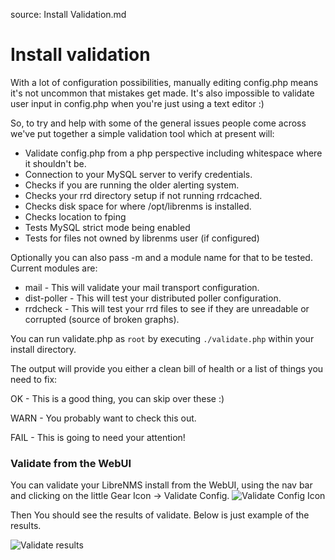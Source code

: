 source: Install Validation.md

# Install validation

With a lot of configuration possibilities, manually editing config.php means it's not
uncommon that mistakes get made. It's also impossible to validate user input in config.php when you're just using a text editor :)

So, to try and help with some of the general issues people come across we've put together a simple validation tool which at present will:

 - Validate config.php from a php perspective including whitespace where it shouldn't be.
 - Connection to your MySQL server to verify credentials.
 - Checks if you are running the older alerting system.
 - Checks your rrd directory setup if not running rrdcached.
 - Checks disk space for where /opt/librenms is installed.
 - Checks location to fping
 - Tests MySQL strict mode being enabled
 - Tests for files not owned by librenms user (if configured)

Optionally you can also pass -m and a module name for that to be tested. Current modules are:

 - mail - This will validate your mail transport configuration.
 - dist-poller - This will test your distributed poller configuration.
 - rrdcheck - This will test your rrd files to see if they are unreadable or corrupted (source of broken graphs).

You can run validate.php as `root` by executing `./validate.php` within your install directory.

The output will provide you either a clean bill of health or a list of things you need to fix:

OK - This is a good thing, you can skip over these :)

WARN - You probably want to check this out.

FAIL - This is going to need your attention!

 ### Validate from the WebUI
 
 You can validate your LibreNMS install from the WebUI, using the nav bar and clicking on the little Gear Icon -> Validate Config.
 ![Validate Config Icon](/img/validate-config-icon.png)
 
 Then You should see the results of validate. 
 Below is just example of the results.
 
 ![Validate results](/img/validate-results.png)
